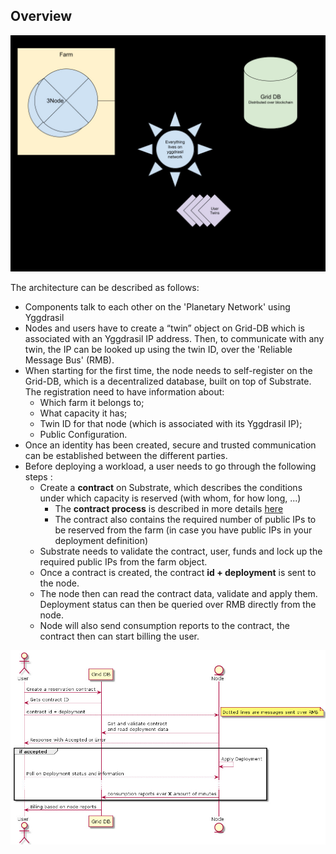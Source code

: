 ## Overview

![Overlay](img/grid3_overlay.jpg ':size=600')

The architecture can be described as follows:

- Components talk to each other on the 'Planetary Network' using Yggdrasil
- Nodes and users have to create a “twin” object on Grid-DB which is associated with an Yggdrasil IP address. Then, to communicate with any twin, the IP can be looked up using the twin ID, over the 'Reliable Message Bus' (RMB).
- When starting for the first time, the node needs to self-register on the Grid-DB, which is a decentralized database, built on top of Substrate. The registration need to have information about:
  - Which farm it belongs to;
  - What capacity it has;
  - Twin ID for that node (which is associated with its Yggdrasil IP);
  - Public Configuration.
- Once an identity has been created, secure and trusted communication can be established between the different parties.
- Before deploying a workload, a user needs to go through the following steps :
  - Create a **contract** on Substrate, which describes the conditions under which capacity is reserved (with whom, for how long, ...)
    - The **contract process** is described in more details [here](grid3_contract_flow)
    - The contract also contains the required number of public IPs to be reserved from the farm (in case you have public IPs in your deployment definition)
  - Substrate needs to validate the contract, user, funds and lock up the required public IPs from the farm object.
  - Once a contract is created, the contract **id + deployment** is sent to the node.
  - The node then can read the contract data, validate and apply them. Deployment status can then be queried over RMB directly from the node.
  - Node will also send consumption reports to the contract, the contract then can start billing the user.

![Sequence Diagram](img/sequence.jpg  ':size=600')